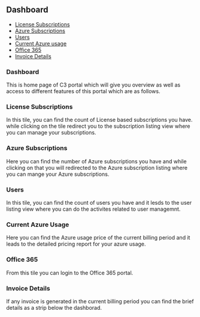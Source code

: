 
## Dashboard  
<!-- TOC -->

* [License Subscriptions](/doc/dashboard.md#license-subscriptions)  
* [Azure Subscriptions](/doc/dashboard.md#azure-subscriptions)  
* [Users](/doc/dashboard.md#users)  
* [Current Azure usage](/doc/dashboard.md#current-azure-usage)  
* [Office 365](/doc/dashboard.md#office365)  
* [Invoice Details](/doc/dashboard.md#invoice-details)  
    
<!-- TOC -->
### Dashboard  
This is home page of C3 portal which will give you overview as well as access to different features of this portal which are as follows.  

### License Subscriptions   
In this tile, you can find the count of License based subscriptions you have. while clicking on the tile redirect you to the subscription listing view where you can manage your subscriptions.  

### Azure Subscriptions  
Here you can find the number of Azure subscriptions you have and while clicking on that you will redirected to the Azure subscription listing where you can mange your Azure subscriptions.  

### Users  
In this tile, you can find the count of users you have and it lesds to the user listing view where you can do the activites related to user managemnt.  

### Current Azure Usage  
Here you can find the Azure usage price of the current billing period and it leads to the detailed pricing report for your azure usage.  

### Office 365  
From this tile you can login to the Office 365 portal.  

### Invoice Details  
If any invoice is generated in the current billing period you can find the brief details as a strip below the dashborad.  

